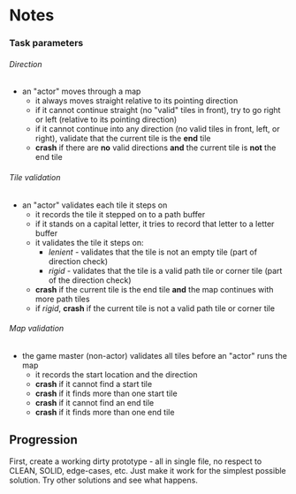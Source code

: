 # Notes

### Task parameters

###### Direction

* an "actor" moves through a map
    * it always moves straight relative to its pointing direction
    * if it cannot continue straight (no "valid" tiles in front), try to go right or left (relative to its pointing
      direction)
    * if it cannot continue into any direction (no valid tiles in front, left, or right), validate that the current tile
      is the **end** tile
    * **crash** if there are **no** valid directions
      **and** the current tile is **not** the end tile

###### Tile validation

* an "actor" validates each tile it steps on
    * it records the tile it stepped on to a path buffer
    * if it stands on a capital letter, it tries to record that letter
      to a letter buffer
    * it validates the tile it steps on:
        * _lenient_ - validates that the tile is not an empty tile
          (part of direction check)
        * _rigid_ - validates that the tile is a valid path tile or corner tile
          (part of the direction check)
    * **crash** if the current tile is the end tile **and** the map continues
      with more path tiles
    * if _rigid_, **crash** if the current tile is not a valid path tile
      or corner tile 

###### Map validation

* the game master (non-actor) validates all tiles
  before an "actor" runs the map
    * it records the start location and the direction
    * **crash** if it cannot find a start tile
    * **crash** if it finds more than one start tile
    * **crash** if it cannot find an end tile
    * **crash** if it finds more than one end tile
    

## Progression

First, create a working dirty prototype - all in single file, no respect
to CLEAN, SOLID, edge-cases, etc. Just make it work for the simplest
possible solution. Try other solutions and see what happens.
